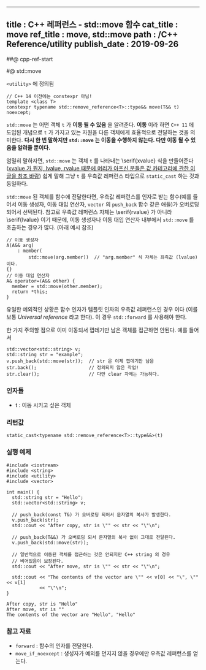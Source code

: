 ----------------
title : C++ 레퍼런스 - std::move 함수
cat_title :  move
ref_title : move, std::move
path : /C++ Reference/utility
publish_date : 2019-09-26
----------------

##@ cpp-ref-start

#@ std::move

`<utility>` 에 정의됨

```cpp-formatted
// C++ 14 이전에는 constexpr 아님!
template <class T>
constexpr typename std::remove_reference<T>::type&& move(T&& t) noexcept;
```

`std::move` 는 어떤 객체 `t` 가 **이동 될 수 있음** 을 알려준다. **이동** 이라 하면 `C++ 11` 에 도입된 개념으로 `t` 가 가지고 있는 자원을 다른 객체에게 효율적으로 전달하는 것을 의미한다. **다시 한 번 말하지만 `std::move` 는 이동을 수행하지 않는다. 다만 이동 될 수 있음을 알려줄 뿐이다.**

엄밀히 말하자면, `std::move` 는 객체 `t` 를 나타내는 \serif{xvalue} 식을 만들어준다 ([xvalue 가 뭔지, lvalue, rvalue 때문에 머리가 아프신 분들은 값 카테고리에 관한 이 글을 참조 바람](/294)) 쉽게 말해 그냥 `t` 를 우측값 레퍼런스 타입으로 `static_cast` 하는 것과 동일하다.

`std::move` 된 객체를 함수에 전달한다면, 우측값 레퍼런스를 인자로 받는 함수(예를 들어서 이동 생성자, 이동 대입 연산자, `vector` 의 `push_back` 함수 같은 애들)가 오버로딩 되어서 선택된다. 참고로 우측값 레퍼런스 자체는 \serif{rvalue} 가 아니라 \serif{lvalue} 이기 때문에, 이동 생성자나 이동 대입 연산자 내부에서 `std::move` 를 호출하는 경우가 많다. (아래 예시 참조)

```cpp-formatted
// 이동 생성자
A(A&& arg)
    : member(
        std::move(arg.member))  // "arg.member" 식 자체는 좌측값 (lvalue) 이다.
{}
// 이동 대입 연산자
A& operator=(A&& other) {
  member = std::move(other.member);
  return *this;
}
```

유일한 예외적인 상황은 함수 인자가 템플릿 인자의 우측값 레퍼런스인 경우 이다 (이를 보통 *Universal reference* 라고 한다). 이 경우 `std::forward` 를 사용해야 한다.

한 가지 주의할 점으로 이미 이동되서 껍데기만 남은 객체를 접근하면 안된다. 예를 들어서

```cpp-formatted
std::vector<std::string> v;
std::string str = "example";
v.push_back(std::move(str));  // str 은 이제 껍데기만 남음
str.back();                   // 정의되지 않은 작업!
str.clear();                  // 다만 clear 자체는 가능하다.
```

### 인자들

* t	: 이동 시키고 싶은 객체

### 리턴값

`static_cast<typename std::remove_reference<T>::type&&>(t)`

### 실행 예제

```cpp-formatted
#include <iostream>
#include <string>
#include <utility>
#include <vector>

int main() {
  std::string str = "Hello";
  std::vector<std::string> v;

  // push_back(const T&) 가 오버로딩 되어서 문자열의 복사가 발생한다.
  v.push_back(str);
  std::cout << "After copy, str is \"" << str << "\"\n";

  // push_back(T&&) 가 오버로딩 되서 문자열의 복사 없이 그대로 전달된다.
  v.push_back(std::move(str));

  // 일반적으로 이동된 객체를 접근하는 것은 안되지만 C++ string 의 경우
  // 비어있음이 보장된다.
  std::cout << "After move, str is \"" << str << "\"\n";

  std::cout << "The contents of the vector are \"" << v[0] << "\", \"" << v[1]
            << "\"\n";
}
```

```exec
After copy, str is "Hello"
After move, str is ""
The contents of the vector are "Hello", "Hello"
```

### 참고 자료

* `forward` : 함수의 인자를 전달한다.
* `move_if_noexcept` : 생성자가 예외를 던지지 않을 경우에만 우측값 레퍼런스를 얻는다.